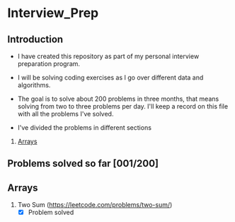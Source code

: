 # Interview_Prep

## Introduction
- I have created this repository as part of my personal interview preparation
program.

- I will be solving coding exercises as I go over different data and algorithms.

- The goal is to solve about 200 problems in three months, that means solving from
two to three problems per day. I'll keep a record on this file with all the
problems I've solved.

- I've divided the problems in different sections
1. [Arrays](./Arrays/)

## Problems solved so far [001/200]

## Arrays

1. Two Sum (https://leetcode.com/problems/two-sum/)
    - [x] Problem solved
